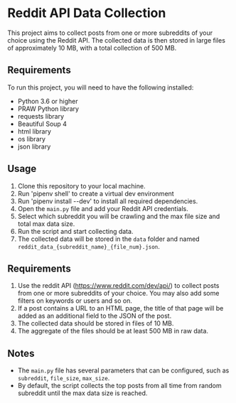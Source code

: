 
# Reddit API Data Collection

This project aims to collect posts from one or more subreddits of your choice using the Reddit API. The collected data is then stored in large files of approximately 10 MB, with a total collection of 500 MB.

## Requirements

To run this project, you will need to have the following installed:

- Python 3.6 or higher
- PRAW Python library
- requests library
- Beautiful Soup 4
- html library
- os library
- json library

## Usage

1. Clone this repository to your local machine.
2. Run 'pipenv shell' to create a virtual dev environment
3. Run 'pipenv install --dev' to install all required dependencies.
4. Open the `main.py` file and add your Reddit API credentials.
5. Select which subreddit you will be crawling and the max file size and total max data size.
6. Run the script and start collecting data.
7. The collected data will be stored in the `data` folder and named `reddit_data_{subreddit_name}_{file_num}.json`.

## Requirements
1. Use the reddit API (https://www.reddit.com/dev/api/) to collect posts from one or more subreddits of your choice. You may also add some filters on keywords or users and so on.
2. If a post contains a URL to an HTML page, the title of that page will be added as an additional field to the JSON of the post.
3. The collected data should be stored in files of 10 MB.
4. The aggregate of the files should be at least 500 MB in raw data.

## Notes

- The `main.py` file has several parameters that can be configured, such as `subreddit`, `file_size`, `max_size`.
- By default, the script collects the top posts from all time from random subreddit until the max data size is reached.

